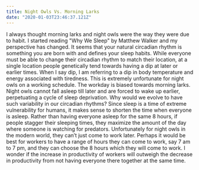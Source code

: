 ```yaml
---
title: Night Owls Vs. Morning Larks
date: "2020-01-03T23:46:37.121Z"
---
```


I always thought morning larks and night owls were the way they were due to habit. I started reading "Why We Sleep" by Matthew Walker and my perspective has changed. It seems that your natural circadian rhythm is something you are born with and defines your sleep habits. While everyone must be able to change their circadian rhythm to match their location, at a single location people genetically tend towards having a dip at later or earlier times. When I say dip, I am referring to a dip in body temperature and energy associated with tiredness. This is extremely unfortunate for night owls on a working schedule. The workday is biased towards morning larks. Night owls cannot fall asleep till later and are forced to wake up earlier, perpetuating a cycle of sleep deprivation. 
Why would we evolve to have such variability in our circadian rhythms? Since sleep is a time of extreme vulnerability for humans, it makes sense to shorten the time when everyone is asleep. Rather than having everyone asleep for the same 8 hours, if people stagger their sleeping times, they maximize the amount of the day where someone is watching for predators. Unfortunately for night owls in the modern world, they can’t just come to work later. Perhaps it would be best for workers to have a range of hours they can come to work, say 7 am to 7 pm, and they can choose the 8 hours which they will come to work. I wonder if the increase in productivity of workers will outweigh the decrease in productivity from not having everyone there together at the same time.
